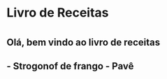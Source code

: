 
<h1>Livro de Receitas<h1>

<h2>Olá, bem vindo ao livro de receitas<h2>
 - Strogonof de frango
 - Pavê